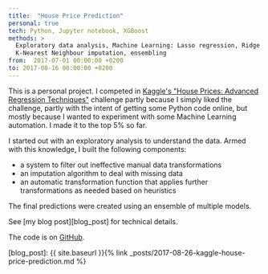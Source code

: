 ```yaml
---
title:  "House Price Prediction"
personal: true
tech: Python, Jupyter notebook, XGBoost
methods: >
  Exploratory data analysis, Machine Learning: Lasso regression, Ridge regression, ElasticNet, Gradient Boosting, Support Vector Regression, 
  K-Nearest Neighbour imputation, ensembling
from:  2017-07-01 00:00:00 +0200
to: 2017-08-16 00:00:00 +0200
---
```


This is a personal project. I competed in [Kaggle's "House Prices: Advanced Regression Techniques"][kaggle] challenge partly because I simply liked the challenge, partly with the intent of getting some Python code online, but mostly because I wanted to experiment with some Machine Learning automation. I made it to the top 5% so far. 

I started out with an exploratory analysis to understand the data. Armed with this knowledge, I built the following components:

 - a system to filter out ineffective manual data transformations
 - an imputation algorithm to deal with missing data
 - an automatic transformation function that applies further transformations as needed based on heuristics
 
The final predictions were created using an ensemble of multiple models.

See [my blog post][blog_post] for technical details.

The code is on [GitHub][git].


[git]: https://github.com/jvanlier/Kaggle_Houseprices
[kaggle]: https://www.kaggle.com/c/house-prices-advanced-regression-techniques
[blog_post]: {{ site.baseurl }}{% link _posts/2017-08-26-kaggle-house-price-prediction.md %}